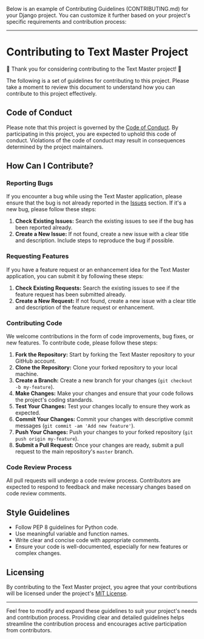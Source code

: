 Below is an example of Contributing Guidelines (CONTRIBUTING.md) for your Django project. You can customize it further based on your project's specific requirements and contribution process:

---

# Contributing to Text Master Project

🎉 Thank you for considering contributing to the Text Master project! 🎉

The following is a set of guidelines for contributing to this project. Please take a moment to review this document to understand how you can contribute to this project effectively.

## Code of Conduct

Please note that this project is governed by the [Code of Conduct](CODE_OF_CONDUCT.md). By participating in this project, you are expected to uphold this code of conduct. Violations of the code of conduct may result in consequences determined by the project maintainers.

## How Can I Contribute?

### Reporting Bugs

If you encounter a bug while using the Text Master application, please ensure that the bug is not already reported in the [Issues](https://github.com/your_username/TextMasterProject/issues) section. If it's a new bug, please follow these steps:

1. **Check Existing Issues:** Search the existing issues to see if the bug has been reported already.
2. **Create a New Issue:** If not found, create a new issue with a clear title and description. Include steps to reproduce the bug if possible.

### Requesting Features

If you have a feature request or an enhancement idea for the Text Master application, you can submit it by following these steps:

1. **Check Existing Requests:** Search the existing issues to see if the feature request has been submitted already.
2. **Create a New Request:** If not found, create a new issue with a clear title and description of the feature request or enhancement.

### Contributing Code

We welcome contributions in the form of code improvements, bug fixes, or new features. To contribute code, please follow these steps:

1. **Fork the Repository:** Start by forking the Text Master repository to your GitHub account.
2. **Clone the Repository:** Clone your forked repository to your local machine.
3. **Create a Branch:** Create a new branch for your changes (`git checkout -b my-feature`).
4. **Make Changes:** Make your changes and ensure that your code follows the project's coding standards.
5. **Test Your Changes:** Test your changes locally to ensure they work as expected.
6. **Commit Your Changes:** Commit your changes with descriptive commit messages (`git commit -am 'Add new feature'`).
7. **Push Your Changes:** Push your changes to your forked repository (`git push origin my-feature`).
8. **Submit a Pull Request:** Once your changes are ready, submit a pull request to the main repository's `master` branch.

### Code Review Process

All pull requests will undergo a code review process. Contributors are expected to respond to feedback and make necessary changes based on code review comments.

## Style Guidelines

- Follow PEP 8 guidelines for Python code.
- Use meaningful variable and function names.
- Write clear and concise code with appropriate comments.
- Ensure your code is well-documented, especially for new features or complex changes.

## Licensing

By contributing to the Text Master project, you agree that your contributions will be licensed under the project's [MIT License](LICENSE).

---

Feel free to modify and expand these guidelines to suit your project's needs and contribution process. Providing clear and detailed guidelines helps streamline the contribution process and encourages active participation from contributors.